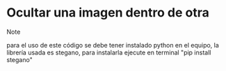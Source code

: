 # Ocultar una imagen dentro de otra

> [!NOTE]
> para el uso de este código se debe tener instalado python en el equipo, la librería usada es stegano, para instalarla ejecute en terminal "pip install stegano"
